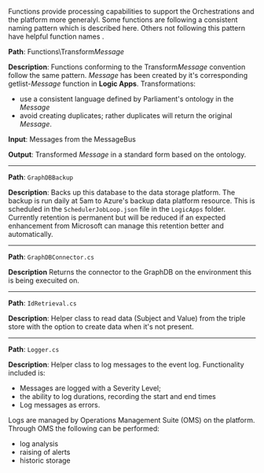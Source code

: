 Functions provide processing capabilities to support the Orchestrations and the platform more generalyl.  Some
functions are following a consistent naming pattern which is described here.  Others not following this pattern 
have helpful function names .

**Path**:   Functions\\Transform*Message*

**Description**: Functions conforming to the Transform*Message* convention follow the same pattern.  *Message*
has been created by it's corresponding getlist-*Message* function in **Logic Apps**.  Transformations:
* use a consistent language defined by Parliament's ontology in the *Message* 
* avoid creating duplicates; rather duplicates will return the original *Message*.

**Input**: Messages from the MessageBus

**Output**: Transformed *Message* in a standard form based on the ontology.

----
**Path**: `GraphDBBackup`

**Description**: Backs up this database to the data storage platform.
The backup is run daily at 5am to Azure's backup data platform resource. This is scheduled in the `SchedulerJobLoop.json` file in the `LogicApps` folder.
Currently retention is permanent but will be reduced if an expected enhancement from Microsoft can manage this retention better and automatically.

---
**Path**: `GraphDBConnector.cs`

**Description** Returns the connector to the GraphDB on the environment this is being execuited on.

---

**Path**: `IdRetrieval.cs`

**Description**: Helper class to read data (Subject and Value) from the triple store with the option to create data when it's not present.

---

**Path**: `Logger.cs`

**Description**: Helper class to log messages to the event log.  Functionality included is:
* Messages are logged with a Severity Level;
* the ability to log durations, recording the start and end times
* Log messages as errors.

Logs are managed by Operations Management Suite (OMS) on the platform. Through OMS the following can be performed:

* log analysis 
* raising of alerts
* historic storage